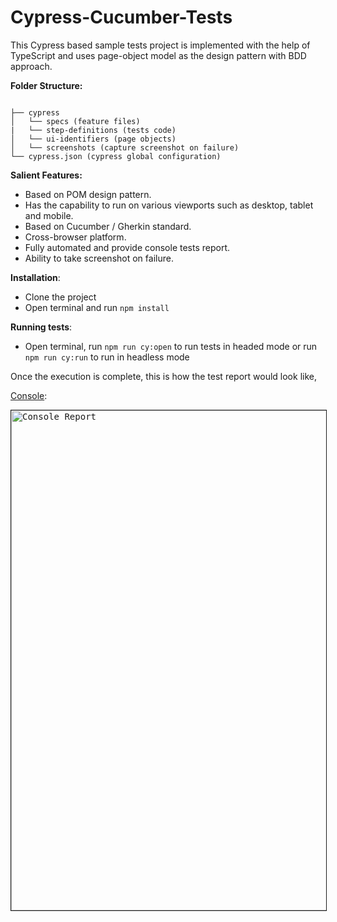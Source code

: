 # Cypress-Cucumber-Tests

This Cypress based sample tests project is implemented with the help of TypeScript and uses page-object model as the design pattern with BDD approach.

**Folder Structure:**

```

├── cypress
│   └── specs (feature files)
|   └── step-definitions (tests code)
│   └── ui-identifiers (page objects)
│   └── screenshots (capture screenshot on failure)
└── cypress.json (cypress global configuration)

```

**Salient Features:**

- Based on POM design pattern.
- Has the capability to run on various viewports such as desktop, tablet and mobile.
- Based on Cucumber / Gherkin standard.
- Cross-browser platform.
- Fully automated and provide console tests report.
- Ability to take screenshot on failure.

**Installation**:

- Clone the project
- Open terminal and run `npm install`

**Running tests**:

- Open terminal, run `npm run cy:open` to run tests in headed mode or run `npm run cy:run` to run in headless mode

Once the execution is complete, this is how the test report would look like,

<ins>Console</ins>:

<kbd><img src="https://user-images.githubusercontent.com/58862186/147334078-ccd58703-f746-4d64-abdd-8987fc5e7640.png" alt="Console Report" border="1" width=800></kbd>

